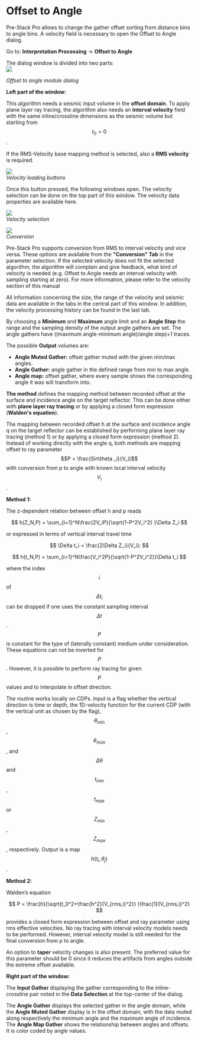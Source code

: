 # Offset to Angle

Pre-Stack Pro allows to change the gather offset sorting from distance bins to angle bins. A velocity field is necessary to open the Offset to Angle dialog.

Go to: **Interpretation Processing** → **Offset to Angle**

The dialog window is divided into two parts:  
![](../../.gitbook/assets/001_interpretation.PNG)

_Offset to angle module dialog_

**Left part of the window:**

This algorithm needs a seismic input volume in the **offset domain**. To apply plane layer ray tracing, the algorithm also needs an **interval velocity** field with the same inline/crossline dimensions as the seismic volume but starting from $$t_0 = 0$$.

If the RMS-Velocity base mapping method is selected, also a **RMS velocity** is required.

![](../../.gitbook/assets/002_interpretation.png)  
_Velocity loading buttons_

Once this button pressed, the following windows open. The velocity selection can be done on the top part of this window. The velocity data properties are available here.

![](../../.gitbook/assets/003_interpretation.png)  
_Velocity selection_

![](../../.gitbook/assets/004_interpretation.png)  
_Conversion_

Pre-Stack Pro supports conversion from RMS to interval velocity and vice versa. These options are available from the **"Conversion" Tab** in the parameter selection. If the selected velocity does not fit the selected algorithm, the algorithm will complain and give feedback, what kind of velocity is needed \(e.g. Offset to Angle needs an interval velocity with sampling starting at zero\). For more information, please refer to the velocity section of this manual

All information concerning the size, the range of the velocity and seismic data are available in the tabs in the central part of this window. In addition, the velocity processing history can be found in the last tab.

By choosing a **Minimum** and **Maximum** angle limit and an **Angle Step** the range and the sampling density of the output angle gathers are set. The angle gathers have \(\(maximum angle-minimum angle\)/angle step\)+1 traces.

The possible **Output** volumes are:

* **Angle Muted Gather:** offset gather muted with the given min/max angles.
* **Angle Gather:** angle gather in the defined range from min to max angle.
* **Angle map:** offset gather, where every sample shows the corresponding angle it was will transform into.

**The method** defines the mapping method between recorded offset at the surface and incidence angle on the target reflector. This can be done either with **plane layer ray tracing** or by applying a closed form expression \(**Walden's equation**\).

The mapping between recorded offset h at the surface and incidence angle q on the target reflector can be established by performing plane layer ray tracing \(method 1\) or by applying a closed form expression \(method 2\). Instead of working directly with the angle q, both methods are mapping offset to ray parameter $$P = \frac{Sin\theta _i}{V_i}$$ with conversion from p to angle with known local interval velocity $$V_i$$.

**Method 1:**

The z-dependent relation between offset h and p reads

$$
h(Z_N,P) = \sum_{i=1}^N\frac{2V_iP}{\sqrt{1-P^2V_i^2}  }\Delta Z_i
$$

or expressed in terms of vertical interval travel time

$$
\Delta t_i = \frac{2\Delta Z_i}{V_i}:
$$

$$
h(t_N,P) = \sum_{i=1}^N\frac{V_i^2P}{\sqrt{1-P^2V_i^2}}\Delta t_i
$$

where the index $$i$$ of $$\Delta t_i$$ can be dropped if one uses the constant sampling interval $$\Delta t$$ . $$P$$ is constant for the type of \(laterally constant\) medium under consideration. These equations can not be inverted for $$P$$. However, it is possible to perform ray tracing for given $$P$$ values and to interpolate in offset direction.

The routine works locally on CDPs. Input is a flag whether the vertical direction is time or depth, the 1D-velocity function for the current CDP \(with the vertical unit as chosen by the flag\), $$\theta_{min}$$ , $$\theta_{max}$$ , and $$\Delta \theta$$ and $$t_{min}$$ , $$t_{max}$$ or $$Z_{min}$$ , $$Z_{max}$$ , respectively. Output is a map $$h(t_i,\theta_j)$$.

**Method 2:**

Walden’s equation

$$
P = \frac{h}{\sqrt{t_0^2+\frac{h^2}{V_{rms,i}^2}} }\frac{1}{V_{rms,i}^2}
$$

provides a closed form expression between offset and ray parameter using rms effective velocities. No ray tracing with interval velocity models needs to be performed. However, interval velocity model is still needed for the final conversion from p to angle.

An option to **taper** velocity changes is also present. The preferred value for this parameter should be 0 since it reduces the artifacts from angles outside the extreme offset available.

**Right part of the window:**

The **Input Gather** displaying the gather corresponding to the inline- crossline pair noted in the **Data Selection** at the top-center of the dialog.

The **Angle Gather** displays the selected gather in the angle domain, while the **Angle Muted Gather** display is in the offset domain, with the data muted along respectively the minimum angle and the maximum angle of incidence. The **Angle Map Gather** shows the relationship between angles and offsets. It is color coded by angle values.

